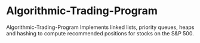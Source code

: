 # Algorithmic-Trading-Program
Algorithmic-Trading-Program Implements linked lists, priority queues, heaps and hashing to compute recommended positions for stocks on the S&amp;P 500.

